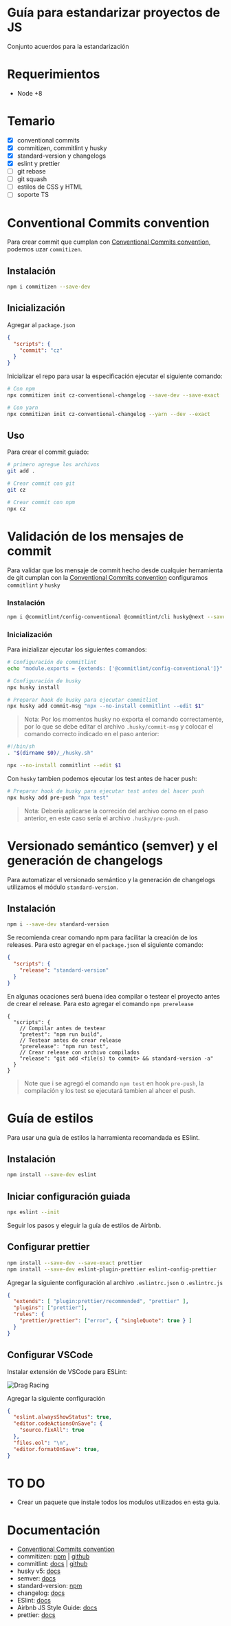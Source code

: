 # Guía para estandarizar proyectos de JS

Conjunto acuerdos para la estandarización

# Requerimientos

- Node +8

# Temario

- [x] conventional commits
- [x] commitizen, commitlint y husky
- [x] standard-version y changelogs
- [x] eslint y prettier
- [ ] git rebase
- [ ] git squash
- [ ] estilos de CSS y HTML
- [ ] soporte TS

# Conventional Commits convention

Para crear commit que cumplan con [Conventional Commits convention](https://www.conventionalcommits.org/en/v1.0.0/), podemos uzar `commitizen`.

## Instalación

```bash
npm i commitizen --save-dev
```

## Inicialización

Agregar al `package.json`

```json
{
  "scripts": {
    "commit": "cz"
  }
}
```

Inicializar el repo para usar la especificación ejecutar el siguiente comando:

```bash
# Con npm
npx commitizen init cz-conventional-changelog --save-dev --save-exact

# Con yarn
npx commitizen init cz-conventional-changelog --yarn --dev --exact
```

## Uso

Para crear el commit guiado:

```bash
# primero agregue los archivos
git add .

# Crear commit con git
git cz

# Crear commit con npm
npx cz
```

# Validación de los mensajes de commit

Para validar que los mensaje de commit hecho desde cualquier herramienta de git cumplan con la [Conventional Commits convention](https://www.conventionalcommits.org/en/v1.0.0/) configuramos `commitlint` y `husky`

### Instalación

```bash
npm i @commitlint/config-conventional @commitlint/cli husky@next --save-dev
```

### Inicialización

Para inizializar ejecutar los siguientes comandos:

```bash
# Configuración de commitlint
echo "module.exports = {extends: ['@commitlint/config-conventional']}" > commitlint.config.js

# Configuración de husky
npx husky install

# Preparar hook de husky para ejecutar commitlint
npx husky add commit-msg "npx --no-install commitlint --edit $1"
```

> Nota: Por los momentos husky no exporta el comando correctamente, por lo que se debe editar el archivo `.husky/commit-msg` y colocar el comando correcto indicado en el paso anterior:

```bash
#!/bin/sh
. "$(dirname $0)/_/husky.sh"

npx --no-install commitlint --edit $1
```

Con `husky` tambien podemos ejecutar los test antes de hacer push:

```bash
# Preparar hook de husky para ejecutar test antes del hacer push
npx husky add pre-push "npx test"
```

> Nota: Debería aplicarse la correción del archivo como en el paso anterior, en este caso sería el archivo `.husky/pre-push`.

# Versionado semántico (semver) y el generación de changelogs

Para automatizar el versionado semántico y la generación de changelogs utilizamos el módulo `standard-version`.

## Instalación

```bash
npm i --save-dev standard-version
```

Se recomienda crear comando npm para facilitar la creación de los releases. Para esto agregar en el `package.json` el siguiente comando:

```json
{
  "scripts": {
    "release": "standard-version"
  }
}
```

En algunas ocaciones será buena idea compilar o testear el proyecto antes de crear el release. Para esto agregar el comando `npm prerelease`

```
{
  "scripts": {
    // Compilar antes de testear
    "pretest": "npm run build",
    // Testear antes de crear release
    "prerelease": "npm run test",
    // Crear release con archivo compilados
    "release": "git add <file(s) to commit> && standard-version -a"
  }
}
```

> Note que i se agregó el comando `npm test` en hook `pre-push`, la compilación y los test se ejecutará tambien al ahcer el push.

# Guía de estilos

Para usar una guía de estilos la harramienta recomandada es ESlint.

## Instalación

```bash
npm install --save-dev eslint
```

## Iniciar configuración guiada

```bash
npx eslint --init
```

Seguir los pasos y eleguir la guía de estilos de Airbnb.

## Configurar prettier
```bash
npm install --save-dev --save-exact prettier
npm install --save-dev eslint-plugin-prettier eslint-config-prettier
```

Agregar la siguiente configuración al archivo `.eslintrc.json` o `.eslintrc.js`
```json
{
  "extends": [ "plugin:prettier/recommended", "prettier" ],
  "plugins": ["prettier"],
  "rules": {
    "prettier/prettier": ["error", { "singleQuote": true } ]
  }
}
```

## Configurar VSCode
Instalar extensión de VSCode para ESLint:

![Drag Racing](https://imgs.developpaper.com/imgs/1294970808-b39564d829bf29f2_articlex.png)

Agregar la siguiente configuración
```json
{
  "eslint.alwaysShowStatus": true,
  "editor.codeActionsOnSave": {
    "source.fixAll": true
  },
  "files.eol": "\n",
  "editor.formatOnSave": true,
}
```

# TO DO
- Crear un paquete que instale todos los modulos utilizados en esta guia.

# Documentación

- [Conventional Commits convention](https://www.conventionalcommits.org/en/v1.0.0/)
- commitizen: [npm](https://www.npmjs.com/package/commitizen) | [github](https://github.com/commitizen/cz-cli)
- commitlint: [docs](https://commitlint.js.org/) | [github](https://github.com/conventional-changelog/commitlint)
- husky v5: [docs](https://typicode.github.io/husky)
- semver: [docs](https://semver.org/)
- standard-version: [npm](https://www.npmjs.com/package/standard-version)
- changelog: [docs](https://keepachangelog.com/en/1.0.0/)
- ESlint: [docs](https://eslint.org/)
- Airbnb JS Style Guide: [docs](https://github.com/airbnb/javascript)
- prettier: [docs](https://prettier.io/)
